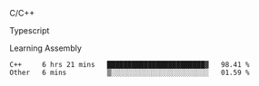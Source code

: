 <p>C/C++</p>
<p> Typescript</p>
<p>Learning Assembly</p>

<!--START_SECTION:waka-->

```text
C++     6 hrs 21 mins   ████████████████████████▓   98.41 %
Other   6 mins          ▒░░░░░░░░░░░░░░░░░░░░░░░░   01.59 %
```

<!--END_SECTION:waka-->
